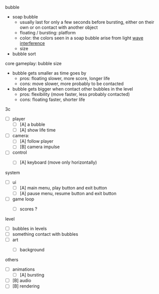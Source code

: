 bubble

- soap bubble
  - usually last for only a few seconds before bursting, either on their own or on contact with another object
  - floating / bursting: platform
  - color: the colors seen in a soap bubble arise from light [wave interference](https://en.wikipedia.org/wiki/Wave_interference) 
  - size
- bubble sort



core gameplay: bubble size

- bubble gets smaller as time goes by
  - pros: floating slower, more score, longer life
  - cons: move slower, more probably to be contacted
- bubble gets bigger when contact other bubbles in the level
  - pros: flexibility (move faster, less probably contacted)
  - cons: floating faster, shorter life



3c

- [ ] player
  - [ ] [A] a bubble 
  - [ ] [A] show life time
- [ ] camera:
  - [ ] [A] follow player
  - [ ] [B] camera impulse
- [ ] control
  - [ ] [A] keyboard (move only horizontally)



system

- [ ] ui
  - [ ] [A] main menu, play button and exit button
  - [ ] [A] pause menu, resume button and exit button
- [ ] game loop
  - [ ] scores ?



level

- [ ] bubbles in levels
- [ ] something contact with bubbles
- [ ] art
  - [ ] background



others

- [ ] animations
  - [ ] [A] bursting
- [ ] [B] audio
- [ ] [B] rendering